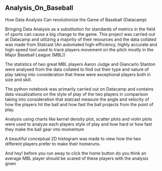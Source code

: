 ## Analysis_On_Baseball
How Data Analysis Can revolutionize the Game of Baseball (Datacamp)

Bringing Data Analysis as a substitution for standards of metrics in the field of sports can cause a big change to the game.
This project was carried out at Datacamp and utilizing a majority of their resources and the data collated was made from Statcast (An automated high-efficiency, highly accurate and high-speed tool used to track players movement on the pitch mostly in the Major Baseball League (MBL))

The statistics of two great MBL players Aaron Judge and Giancarlo Stanton were analysed from the data collated to find out their type and nature of play taking into consideration that these were exceptional players both in size and skill.

The python notebook was primarily carried out on Datacamp and contains data visualizations on the style of play of the two players in comparison taking into consideration that statcast measure the angle and velocity of how the players hit the ball and how fast the ball projects from the point of play.

Analysis using charts like kernel density plot, scatter plots and violin plots were used to analyze each players style of play and how hard or how fast they make the ball gear into momentum

A beautiful conceptual 2D histogram was made to view how the two different players prefer to make their homeruns. 

And hey! before you run away to click the home button do you think an average MBL player should be scared of these players with the analysis given
